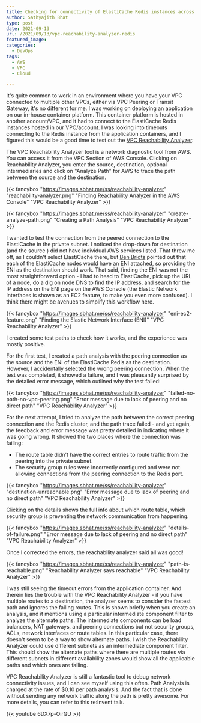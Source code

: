 ```yaml
---
title: Checking for connectivity of ElastiCache Redis instances across peering connections using VPC Reachability Analyzer
author: Sathyajith Bhat
type: post
date: 2021-09-13
url: /2021/09/13/vpc-reachability-analyzer-redis
featured_image: 
categories: 
  - DevOps
tags:
  - AWS
  - VPC
  - Cloud

---
```


It's quite common to work in an environment where you have your VPC connected to multiple other VPCs, either via VPC Peering or Transit Gateway, it's no different for me. I was working on deploying an application on our in-house container platform. This container platform is hosted in another account/VPC, and it had to connect to the ElastiCache Redis instances hosted in our VPC/account. I was looking into timeouts connecting to the Redis instance from the application containers, and I figured this would be a good time to test out the [VPC Reachability Analyzer](https://aws.amazon.com/blogs/aws/new-vpc-insights-analyzes-reachability-and-visibility-in-vpcs/).

The VPC Reachability Analyzer tool is a network diagnostic tool from AWS. You can access it from the VPC Section of AWS Console. Clicking on Reachability Analyzer, you enter the source, destination, optional intermediaries and click on "Analyze Path" for AWS to trace the path between the source and the destination. 

{{< fancybox "https://images.sbhat.me/ss/reachability-analyzer" "reachability-analyzer.png" "Finding Reachability Analyzer in the AWS Console" "VPC Reachability Analyzer" >}}

{{< fancybox "https://images.sbhat.me/ss/reachability-analyzer" "create-analyze-path.png" "Creating a Path Analysis" "VPC Reachability Analyzer" >}}

I wanted to test the connection from the peered connection to the ElastiCache in the private subnet. I noticed the drop-down for destination (and the source ) did not have individual AWS services listed. That threw me off, as I couldn't select ElastiCache there, but [Ben Bridts](https://aws.amazon.com/developer/community/heroes/ben-bridts/) pointed out that each of the ElastiCache nodes would have an ENI attached, so providing the ENI as the destination should work. That said, finding the ENI was not the most straightforward option - I had to head to ElastiCache, pick up the URL of a node, do a dig on node DNS to find the IP address, and search for the IP address on the ENI page on the AWS Console (the Elastic Network Interfaces is shown as an EC2 feature, to make you even more confused). I think there might be avenues to simplify this workflow here.

{{< fancybox "https://images.sbhat.me/ss/reachability-analyzer" "eni-ec2-feature.png" "Finding the Elastic Network Interface (ENI)" "VPC Reachability Analyzer" >}}


I created some test paths to check how it works, and the experience was mostly positive. 

For the first test, I created a path analysis with the peering connection as the source and the ENI of the ElastiCache Redis as the destination. However, I accidentally selected the wrong peering connection. When the test was completed, it showed a failure, and I was pleasantly surprised by the detailed error message, which outlined why the test failed:

{{< fancybox "https://images.sbhat.me/ss/reachability-analyzer" "failed-no-path-no-vpc-peering.png" "Error message due to lack of peering and no direct path" "VPC Reachability Analyzer" >}}

For the next attempt, I tried to analyze the path between the correct peering connection and the Redis cluster, and the path trace failed - and yet again, the feedback and error message was pretty detailed in indicating where it was going wrong. It showed the two places where the connection was failing:

- The route table didn't have the correct entries to route traffic from the peering into the private subnet.
- The security group rules were incorrectly configured and were not allowing connections from the peering connection to the Redis port.

{{< fancybox "https://images.sbhat.me/ss/reachability-analyzer" "destination-unreachable.png" "Error message due to lack of peering and no direct path" "VPC Reachability Analyzer" >}}

Clicking on the details shows the full info about which route table, which security group is preventing the network communication from happening.

{{< fancybox "https://images.sbhat.me/ss/reachability-analyzer" "details-of-failure.png" "Error message due to lack of peering and no direct path" "VPC Reachability Analyzer" >}}

Once I corrected the errors, the reachability analyzer said all was good! 

{{< fancybox "https://images.sbhat.me/ss/reachability-analyzer" "path-is-reachable.png" "Reachability Analyzer says reachable" "VPC Reachability Analyzer" >}}


I was still seeing the timeout errors from the application container. And therein lies the trouble with the VPC Reachability Analyzer - if you have multiple routes to a destination, the analyzer seems to consider the fastest path and ignores the failing routes. This is shown briefly when you create an analysis, and it mentions using a particular intermediate component filter to analyze the alternate paths. The intermediate components can be load balancers, NAT gateways, and peering connections but not security groups, ACLs, network interfaces or route tables. In this particular case, there doesn't seem to be a way to show alternate paths. I wish the Reachability Analyzer could use different subnets as an intermediate component filter. This should show the alternate paths where there are multiple routes via different subnets in different availability zones would show all the applicable paths and which ones are failing. 

VPC Reachability Analyzer is still a fantastic tool to debug network connectivity issues, and I can see myself using this often. Path Analysis is charged at the rate of $0.10 per path analysis. And the fact that is done without sending any network traffic along the path is pretty awesome. For more details, you can refer to this re:Invent talk. 

{{< youtube 6DX7p-OirGU >}}
